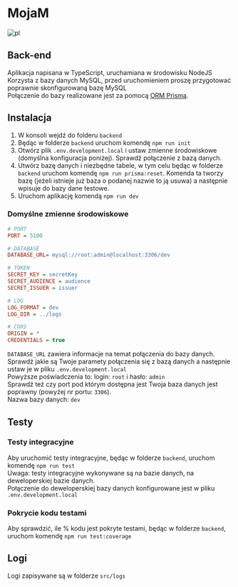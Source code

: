 # MojaM

![pl](https://img.shields.io/badge/lang-pl-red.svg)

## Back-end

Aplikacja napisana w TypeScript, uruchamiana w środowisku NodeJS  
Korzysta z bazy danych MySQL, przed uruchomieniem proszę przygotować poprawnie skonfigurowaną bazę MySQL  
Połączenie do bazy realizowane jest za pomocą [ORM Prisma](https://www.prisma.io/docs/orm/prisma-client/setup-and-configuration/introduction).  

## Instalacja
1. W konsoli wejdź do folderu ``backend``
2. Będąc w folderze ``backend`` uruchom komendę ``npm run init``
3. Otwórz plik ``.env.development.local`` i ustaw zmienne środowiskowe (domyślna konfiguracja poniżej). Sprawdź połączenie z bazą danych.
5. Utwórz bazę danych i niezbędne tabele, w tym celu będąc w folderze ``backend`` uruchom komendę ``npm run prisma:reset``. Komenda ta tworzy bazę (jeżeli istnieje już baza o podanej nazwie to ją usuwa) a następnie wpisuje do bazy dane testowe.
6. Uruchom aplikację komendą ``npm run dev``

### Domyślne zmienne środowiskowe

```ini
# PORT
PORT = 5100

# DATABASE
DATABASE_URL= mysql://root:admin@localhost:3306/dev

# TOKEN
SECRET_KEY = secretKey
SECRET_AUDIENCE = audience
SECRET_ISSUER = issuer

# LOG
LOG_FORMAT = dev
LOG_DIR = ../logs

# CORS
ORIGIN = *
CREDENTIALS = true
```
``DATABASE_URL`` zawiera informacje na temat połączenia do bazy danych.  
Sprawdź jakie są Twoje paramety połączenia się z bazą danych a następnie ustaw je w pliku ``.env.development.local``  
Powyższe poświadczenia to: login: ``root`` i hasło: ``admin``  
Sprawdź też czy port pod którym dostępna jest Twoja baza danych jest poprawny (powyżej nr portu: ``3306``).  
Nazwa bazy danych: ``dev``

## Testy

### Testy integracyjne

Aby uruchomić testy integracyjne, będąc w folderze ``backend``, uruchom komendę ``npm run test``  
Uwaga: testy integracyjne wykonywane są na bazie danych, na deweloperskiej bazie danych.  
Połączenie do deweloperskiej bazy danych konfigurowane jest w pliku ``.env.development.local``


### Pokrycie kodu testami

Aby sprawdzić, ile % kodu jest pokryte testami, będąc w folderze ``backend``, uruchom komendę ``npm run test:coverage``  


## Logi

Logi zapisywane są w folderze ``src/logs``